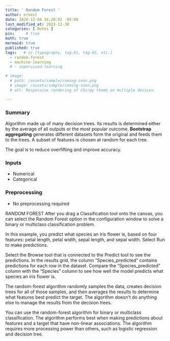 ```yaml
---
title: ' Random Forest '
author: ernest
date: 2020-12-04 16:20:02 -05:00
last_modified_at: 2023-11-30
categories: [ Notes ]
pin:     # true
math: true
mermaid: true
published: true
tags:   # or [typography, tag-01, tag-02, etc.]
  - random-forest
  - machine-learning
  # - supervised-learning

# image: 
  # path: /assets/sample/coming-soon.png
  # image: /assets/sample/coming-soon.png
  # alt: Responsive rendering of Chirpy theme on multiple devices.

---
```





### Summary

Algorithm made up of many decision trees. Its results is determined either by the average of all outputs or the most popular outcome. **Bootstrap aggregating** generates different datasets form the original and feeds them to the trees. A subset of features is chosen at random for each tree.

The goal is to reduce overfifting and improve accuracy.


### Inputs

  - Numerical
  - Categorical

### Preprocessing

  - No preprocessing required
  


RANDOM FOREST
After you drag a Classification tool onto the canvas, you can select the Random Forest option in the configuration window to solve a binary or multiclass classification problem.

In this example, you predict what species an iris flower is, based on four features: petal length, petal width, sepal length, and sepal width. Select Run to make predictions.

Select the Browse tool that is connected to the Predict tool to see the predictions. In the results grid, the column “Species_predicted” contains predictions for each row in the dataset. Compare the “Species_predicted” column with the “Species” column to see how well the model predicts what species an iris flower is.

The random-forest algorithm randomly samples the data, creates decision trees for all of those samples, and then averages the results to determine what features best predict the target. The algorithm doesn't do anything else to manage the results from the decision trees.

You can use the random-forest algorithm for binary or multiclass classification. The algorithm performs best when making predictions about features and a target that have non-linear associations. The algorithm requires more processing power than others, such as logistic regression and decision tree.



